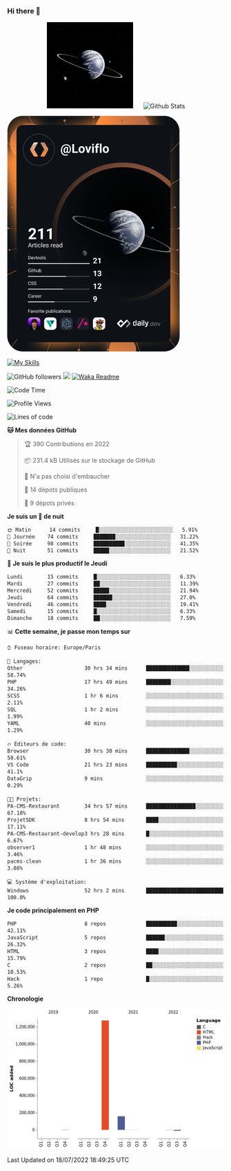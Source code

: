### Hi there 👋

<p align="center">
  <img src="https://github.com/Loviflo/Loviflo/blob/main/img/portrait.jpg" alt="Loviflo" height="200" style="margin-right: 20px"/>
  <img src="https://github-readme-stats.vercel.app/api?username=Loviflo&show_icons=true&theme=graywhite" alt="Github Stats" />
</p>

<a href="https://app.daily.dev/loviflo"><img src="https://github.com/loviflo/loviflo/blob/main/devcard.svg" width="400" alt="Loviflo's Dev Card"/></a>


[![My Skills](https://skillicons.dev/icons?i=php,laravel,symfony,mysql,js,ts,html,css,sass,angular,docker,webpack,vscode,figma,git,github,gitlab)](https://skillicons.dev)


![GitHub followers](https://img.shields.io/github/followers/Loviflo?label=Follow&style=social)
![](https://visitor-badge.glitch.me/badge?page_id=Loviflo.Loviflo)
[![Waka Readme](https://github.com/Loviflo/Loviflo/actions/workflows/update-stats.yml/badge.svg)](https://github.com/Loviflo/Loviflo/actions/workflows/update-stats.yml)

<!--START_SECTION:waka-->
![Code Time](http://img.shields.io/badge/Code%20Time-414%20hrs%2023%20mins-blue)

![Profile Views](http://img.shields.io/badge/Vues%20du%20profil-2-blue)

![Lines of code](https://img.shields.io/badge/Depuis%20Hello%20World%2C%20j%27ai%20%C3%A9crit-1%20Million%20Lignes%20de%20code-blue)

**🐱 Mes données GitHub** 

> 🏆 390 Contributions en 2022
 > 
> 📦 231.4 kB Utilisés sur le stockage de GitHub 
 > 
> 🚫 N'a pas choisi d'embaucher
 > 
> 📜 14 dépots publiques 
 > 
> 🔑 9 dépots privés  
 > 
**Je suis un 🦉 de nuit** 

```text
🌞 Matin      14 commits     █░░░░░░░░░░░░░░░░░░░░░░░░   5.91% 
🌆 Journée    74 commits     ███████░░░░░░░░░░░░░░░░░░   31.22% 
🌃 Soirée     98 commits     ██████████░░░░░░░░░░░░░░░   41.35% 
🌙 Nuit       51 commits     █████░░░░░░░░░░░░░░░░░░░░   21.52%

```
📅 **Je suis le plus productif le Jeudi** 

```text
Lundi        15 commits     █░░░░░░░░░░░░░░░░░░░░░░░░   6.33% 
Mardi        27 commits     ██░░░░░░░░░░░░░░░░░░░░░░░   11.39% 
Mercredi     52 commits     █████░░░░░░░░░░░░░░░░░░░░   21.94% 
Jeudi        64 commits     ██████░░░░░░░░░░░░░░░░░░░   27.0% 
Vendredi     46 commits     ████░░░░░░░░░░░░░░░░░░░░░   19.41% 
Samedi       15 commits     █░░░░░░░░░░░░░░░░░░░░░░░░   6.33% 
Dimanche     18 commits     ██░░░░░░░░░░░░░░░░░░░░░░░   7.59%

```


📊 **Cette semaine, je passe mon temps sur** 

```text
⌚︎ Fuseau horaire: Europe/Paris

💬 Langages: 
Other                    30 hrs 34 mins      ██████████████░░░░░░░░░░░   58.74% 
PHP                      17 hrs 49 mins      ████████░░░░░░░░░░░░░░░░░   34.26% 
SCSS                     1 hr 6 mins         ░░░░░░░░░░░░░░░░░░░░░░░░░   2.11% 
SQL                      1 hr 2 mins         ░░░░░░░░░░░░░░░░░░░░░░░░░   1.99% 
YAML                     40 mins             ░░░░░░░░░░░░░░░░░░░░░░░░░   1.29%

🔥 Éditeurs de code: 
Browser                  30 hrs 30 mins      ██████████████░░░░░░░░░░░   58.61% 
VS Code                  21 hrs 23 mins      ██████████░░░░░░░░░░░░░░░   41.1% 
DataGrip                 9 mins              ░░░░░░░░░░░░░░░░░░░░░░░░░   0.29%

🐱‍💻 Projets: 
PA-CMS-Restaurant        34 hrs 57 mins      ████████████████░░░░░░░░░   67.18% 
ProjetSDK                8 hrs 54 mins       ████░░░░░░░░░░░░░░░░░░░░░   17.11% 
PA-CMS-Restaurant-develop3 hrs 28 mins       █░░░░░░░░░░░░░░░░░░░░░░░░   6.67% 
observer1                1 hr 48 mins        ░░░░░░░░░░░░░░░░░░░░░░░░░   3.46% 
pacms-clean              1 hr 36 mins        ░░░░░░░░░░░░░░░░░░░░░░░░░   3.08%

💻 Système d'exploitation: 
Windows                  52 hrs 2 mins       █████████████████████████   100.0%

```

**Je code principalement en PHP** 

```text
PHP                      8 repos             ██████████░░░░░░░░░░░░░░░   42.11% 
JavaScript               5 repos             ██████░░░░░░░░░░░░░░░░░░░   26.32% 
HTML                     3 repos             ████░░░░░░░░░░░░░░░░░░░░░   15.79% 
C                        2 repos             ██░░░░░░░░░░░░░░░░░░░░░░░   10.53% 
Hack                     1 repo              █░░░░░░░░░░░░░░░░░░░░░░░░   5.26%

```


**Chronologie**

![Chart not found](https://raw.githubusercontent.com/Loviflo/Loviflo/main/charts/bar_graph.png) 


 Last Updated on 18/07/2022 18:49:25 UTC
<!--END_SECTION:waka-->
